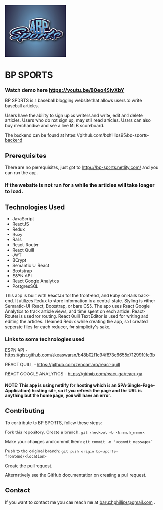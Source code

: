 
<img src= "src/logo.jpeg" width="200" height="170">

#  BP SPORTS

### Watch demo here https://youtu.be/80eo4SjyXbY 

BP SPORTS is a baseball blogging website that allows users to write baseball articles.

Users have the ability to sign up as writers and write, edit and delete articles. Users who do not sign up, may still read articles. Users can also buy merchandise and see a live MLB scoreboard.

The backend can be found at https://github.com/bphillips95/bp-sports-backend

## Prerequisites

There are no prerequisites, just got to https://bp-sports.netlify.com/ and you can run the app.

### If the website is not run for a while the articles will take longer to load.

## Technologies Used 

* JavaScript
* ReactJS
* Redux
* Ruby
* Rails
* React-Router
* React Quill
* JWT
* BCrypt
* Semantic UI React
* Bootstrap
* ESPN API
* React Google Analytics
* PostgresSQL

This app is built with ReactJS for the front-end, and Ruby on Rails back-end. It utilizes Redux to store information in a central state. Styling is either Semantic-UI-React, Bootstrap, or bare CSS. The app uses React Google Analytics to track article views, and time spent on each article. React-Router is used for routing. React Quill Text Editor is used for writing and editing the articles. I learned Redux while creating the app, so I created seperate files for each reducer, for simplicity's sake.


### Links to some technologies used 

ESPN API - https://gist.github.com/akeaswaran/b48b02f1c94f873c6655e7129910fc3b

REACT QUILL - https://github.com/zenoamaro/react-quill

REACT GOOGLE ANALYTICS - https://github.com/react-ga/react-ga


#### NOTE: This app is using netlify for hosting which is an SPA(Single-Page-Application) hosting site, so if you refresh the page and the URL is anything but the home page, you will have an error.

## Contributing

To contribute to BP SPORTS, follow these steps:

Fork this repository.
Create a branch: `git checkout -b <branch_name>`.

Make your changes and commit them: `git commit -m '<commit_message>`'

Push to the original branch: `git push origin bp-sports-frontend/<location>`
        
Create the pull request.

Alternatively see the GitHub documentation on creating a pull request.



## Contact

If you want to contact me you can reach me at baruchphillips@gmail.com .

